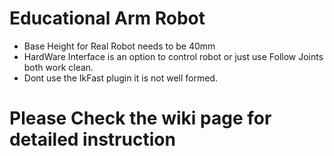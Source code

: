 # Educational Arm Robot
- Base Height for Real Robot needs to be 40mm
- HardWare Interface is an option to control robot or just use Follow Joints both work clean.
- Dont use the IkFast plugin it is not well formed.

# Please Check the wiki page for detailed instruction

